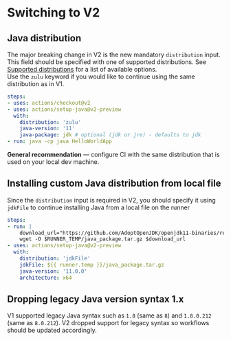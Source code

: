 # Switching to V2
## Java distribution
The major breaking change in V2 is the new mandatory `distribution` input. This field should be specified with one of supported distributions. See [Supported distributions](../README.md#Supported-distributions) for a list of available options.  
Use the `zulu` keyword if you would like to continue using the same distribution as in V1.
```yaml
steps:
- uses: actions/checkout@v2
- uses: actions/setup-java@v2-preview
  with:
    distribution: 'zulu'
    java-version: '11'
    java-package: jdk # optional (jdk or jre) - defaults to jdk
- run: java -cp java HelloWorldApp
```

**General recommendation** — configure CI with the same distribution that is used on your local dev machine.

## Installing custom Java distribution from local file
Since the `distribution` input is required in V2, you should specify it using `jdkFile` to continue installing Java from a local file on the runner
```yaml
steps:
- run: |
    download_url="https://github.com/AdoptOpenJDK/openjdk11-binaries/releases/download/jdk-11.0.10%2B9/OpenJDK11U-jdk_x64_linux_hotspot_11.0.10_9.tar.gz"
    wget -O $RUNNER_TEMP/java_package.tar.gz $download_url
- uses: actions/setup-java@v2-preview
  with:
    distribution: 'jdkFile'
    jdkFile: ${{ runner.temp }}/java_package.tar.gz
    java-version: '11.0.0'
    architecture: x64
```

## Dropping legacy Java version syntax 1.x
V1 supported legacy Java syntax such as `1.8` (same as `8`) and `1.8.0.212` (same as `8.0.212`). 
V2 dropped support for legacy syntax so workflows should be updated accordingly. 
